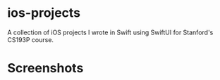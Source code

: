 # ios-projects
A collection of iOS projects I wrote in Swift using SwiftUI for Stanford's CS193P course.


# Screenshots
